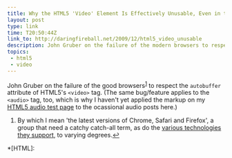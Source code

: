 ```yaml
---
title: Why the HTML5 'Video' Element Is Effectively Unusable, Even in the Browsers Which Support It
layout: post
type: link
time: T20:50:44Z
link_to: http://daringfireball.net/2009/12/html5_video_unusable
description: John Gruber on the failure of the modern browsers to respect the autobuffer attribute of HTML5's video tag.
topics:
 - html5
 - video
---
```


John Gruber on the failure of the good browsers<sup id="r1"><a href="#f1">1</a></sup> to respect the `autobuffer` attribute of HTML5's `<video>` tag. (The same bug/feature applies to the `<audio>` tag, too, which is why I haven't yet applied the markup on my [HTML5 audio test page](/audio-test/ "HTML5 audio test page") to the ocassional audio posts here.)
	
<aside id="f1"><ol><li>By which I mean 'the latest versions of Chrome, Safari and Firefox', a group that need a catchy catch-all term, as do the <a href="http://www.brucelawson.co.uk/2009/a-sexy-new-name-for-the-open-web-stack/" title="A Sexy New Name for the Open Web Stack?">various technologies they support</a>, to varying degrees.<a href="#r1">&#8617;</a></li></ol></aside>
	
*[HTML]: